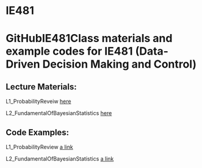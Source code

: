 # IE481

# GitHubIE481Class materials and example codes for IE481 (Data-Driven Decision Making and Control)

## Lecture Materials:
L1_ProbabilityReveiw [here](Lectures/L1_ProbabilityReview.pdf)

L2_FundamentalOfBayesianStatistics [here](Lectures/L2_FundamentalOfBayesianStatistics.pdf)


## Code Examples:
L1_ProbabilityReview [a link](https://nbviewer.jupyter.org/github/Jkparkaist/IE481/blob/master/Codes/L1_probabilityDistributions.ipynb)

L2_FundamentalOfBayesianStatistics [a link](https://nbviewer.jupyter.org/github/Jkparkaist/IE481/blob/master/Codes/L2_FundamentalOfBayesianStatistics.ipynb)
